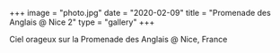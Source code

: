 +++
image = "photo.jpg"
date = "2020-02-09"
title = "Promenade des Anglais @ Nice 2"
type = "gallery"
+++

Ciel orageux sur la Promenade des Anglais @ Nice, France

